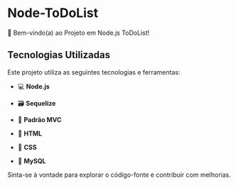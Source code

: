 # Node-ToDoList
🚀 Bem-vindo(a) ao Projeto em Node.js ToDoList!

## Tecnologias Utilizadas

Este projeto utiliza as seguintes tecnologias e ferramentas:

- :computer: **Node.js**

- :card_file_box: **Sequelize**

- :triangular_ruler: **Padrão MVC**

- :memo: **HTML**

- :art: **CSS**

- :floppy_disk: **MySQL**

Sinta-se à vontade para explorar o código-fonte e contribuir com melhorias.
